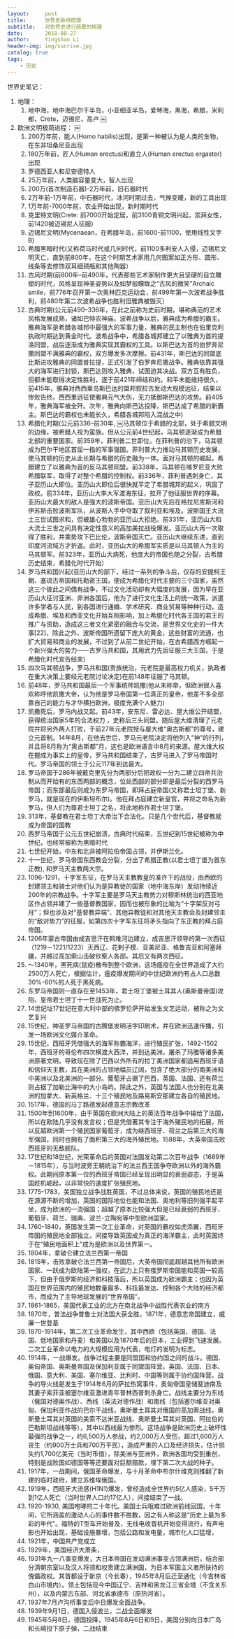 ```yaml
---
layout:     post
title:      世界史脉络梳理
subtitle:   对世界史进行简要的梳理
date:       2018-08-27
author:     Yingshan Li
header-img: img/sunrise.jpg
catalog: true
tags:
    - 历史
---
```


世界史笔记：

1. 地理：
    1. 地中海，地中海巴尔干半岛，小亚细亚半岛，爱琴海，黑海，希腊，米利都，Crete，迈锡尼，高卢
￼
2. 欧洲文明极简进程：
￼
    1. 200万年前，能人(Homo habilis)出现，是第一种被认为是人类的生物，在东非坦桑尼亚出现
    2. 180万年前，匠人(Human erectus)和直立人(Human erectus ergaster)出现
    3. 罗德西亚人和尼安德特人
    4. 25万年前，人类脑容量变大，智人出现
    5. 200万(首次制造石器)-2万年前，旧石器时代
    6. 2万年前-1万年前，中石器时代，冰河时期过去，气候变暖，新的工具出现
    7. 1万年前-7000年前，农业开始出现，新时期时代
    8. 克里特文明(Crete: 前7000开始定居，前3100青铜文明兴起，崇拜女性，前1420被迈锡尼人征服)
    9. 迈锡尼文明(Mycenaean，在希腊半岛，前1600-前1100，使用线性文字B)
    10. 希腊黑暗时代(又称荷马时代或几何时代，前1100多利安人入侵，迈锡尼文明灭亡，直到前800年，在这个时期艺术家用几何图案如正方形、圆形、线条等去修饰双耳细颈瓶和其他陶器）
    11. 古风时期(前800年–前490年，代表那些艺术家制作更大且坚硬的自立雕塑的时代，风格呈现神圣姿势以及如梦般矇眬之“古风的微笑”Archaic smile，前776年召开第一次奥林匹克运动会，前499年第一次波希战争胜利，前480年第二次波希战争也胜利但雅典被毁灭）
    12. 古典时期(公元前490–336年，在此之前称为史前时期，堪称典范的艺术风格发展成熟，诸如巴特农神庙。波希战争以后，雅典成为希腊的霸主。雅典海军是希腊各城邦中最强大的军事力量，雅典的民主制也在伯里克利执政时期达到黄金时代。波希战争中，希腊各城邦建立了以雅典为首的提洛同盟，战后逐渐成为雅典实现其霸权的工具。以斯巴达为首的伯罗奔尼撒同盟不满雅典的霸权，双方爆发多次摩擦。前431年，斯巴达的同盟底比斯进攻雅典的同盟普拉提，正式引发了伯罗奔尼撒战争。雅典依靠其强大的海军进行封锁，斯巴达则攻入雅典，试图迫其决战。双方互有胜负，但都未能取得决定性胜利，遂于前421年缔结和约。和平未能维持很久，前415年，雅典对西西里岛斯巴达的盟邦叙拉古发动大规模远征，结果以惨败告终。西西里远征使雅典元气大伤，无力抵御斯巴达的攻势。前405年，雅典海军被全歼。次年，雅典向斯巴达投降，斯巴达成了希腊的新霸主。斯巴达的霸权也未能长久，希腊各城邦陷入混战之中)
    13. 希腊化时期(公元前336–前30年, ￼马其顿位于希腊的北部，处于希腊文明的边缘，被希腊人视为蛮族。但从公元前4世纪起，马其顿逐渐成为希腊北部的重要国家。前359年，菲利普二世即位。在菲利普的治下，马其顿成为巴尔干地区首屈一指的军事强国。菲利普大力推动马其顿历史发展，使马其顿的历史从此长期与希腊的历史融为一体。面对马其顿的崛起，希腊建立了以雅典为首的反马其顿同盟。前338年，马其顿在喀罗尼亚大败希腊联军，取得了对整个希腊的控制权。前336年，菲利普遇刺身亡，其子亚历山大即位。亚历山大即位后很快就平定了希腊城邦的起义，巩固了政权。前334年，亚历山大率大军渡海东征，拉开了他征服世界的序幕。亚历山大最大的敌人是强大的波斯帝国。亚历山大先后在格拉尼库斯河和伊苏斯击败波斯军队，从波斯人手中夺取了叙利亚和埃及。波斯国王大流士三世试图求和，但被雄心勃勃的亚历山大拒绝。前331年，亚历山大和大流士三世之间具有决定性意义的高加美拉战役爆发。亚历山大再一次取得了胜利，并乘势攻下巴比伦，波斯帝国灭亡。亚历山大继续东进，直到印度河流域方才折返。此时，亚历山大的希腊军实质是以马其顿人为主的马其顿军。前323年，亚历山大病死，他庞大的帝国也随之分裂，古希腊历史结束，希腊化时代开始）
    14. 罗马共和国兴起(亚历山大的部下，经过一系列的争斗后，仅存的安提柯王朝、塞琉古帝国和托勒密王国，便成为希腊化时代主要的三个国家，虽然这三个彼此之间偶有战争，不过文化活动却有大幅度的发展，因为早在亚历山大征讨亚洲、非洲各国后，他为了进行文化生活上的统一政策，派遣许多学者与人民，到各国进行通婚、学术研究、商业贸易等种种行动，造成希腊、埃及和西亚文化开始互相影响，加上希腊化时代各王国的君王的推广与资助，造成这三者文化紧密的融合与交流，是世界文化史的一件大事[22]，除此之外，波斯帝国所遗留下庞大的黄金，这些财富的流通，也扩大贸易和商业的发展，不过到了从前二世纪开始，在古希腊西方崛起一个新兴强大的势力——古罗马共和国，其用武力先后征服三大王国，于是希腊化时代宣告结束)
    15. 四次马其顿战争，罗马共和国(贵族统治，元老院是最高权力机关，执政者在重大决策上要经元老院讨论决定)在前148年征服了马其顿。
    16. 前48年，罗马共和国最后一个军事统帅凯撒(他从未称帝，但欧洲很人喜欢称呼他凯撒大帝，认为他是罗马帝国第一位真正的皇帝，他差不多全部靠自己的能力与才华横扫欧洲，极度充满个人魅力)
    17. 凯撒死后，罗马内战又起。前43年，安东尼、雷必达、屋大维公开结盟，获得统治国家5年的合法权力 ，史称后三头同盟。随后屋大维清理了元老院并将另外两人打败，于前27年元老院授与屋大维“奥古斯都”的尊号，建立元首制。14年8月，在他去世后，罗马元老院决定将他列入“神”的行列，并且将8月称为“奥古斯都”月，这也是欧洲语言中8月的来源。屋大维大权在握成为事实上的皇帝，罗马共和国结束了，古罗马进入了罗马帝国时代。罗马帝国的领土于公元117年到达最大。
    18. 罗马帝国于286年被戴克里先分为两部分后把政权一分为二建立四帝共治制从而开始有的东西两部的概念，位处西部的部分即是最后分裂的西罗马帝国；而东部最后则成为东罗马帝国，即拜占庭帝国(又称君士坦丁堡、新罗马，就是现在的伊斯坦布尔)。他在拜占庭建立新皇宫，并将之命名为新罗马，但人们为尊君士坦丁之名，将此地称作君士坦丁堡。
    19. 313年，基督教在君士坦丁大帝治下合法化。只是几个世代后，基督教就成为帝国的国教
    20. 西罗马帝国于公元五世纪崩溃，古典时代结束，五世纪到15世纪被称为中世纪，也经常被称为黑暗时代
    21. 七世纪开始，中东和北非被阿拉伯帝国占领，并伊斯兰化。
    22. 十一世纪，罗马帝国东西教会分裂，分出了希腊正教(以君士坦丁堡为首东正教), 和罗马天主教两大宗。 
    23. 1096-1291，十字军东征，在罗马天主教教皇的准许下的战役，由西欧的封建领主和骑士对他们认为是异教徒的国家（地中海东岸）发动持续近200年的宗教战争。十字军主要是罗马天主教势力对穆斯林统治的西亚地区作占领并建了一些基督教国家，因而也被形象的比喻为“十字架反对弓月”；但也涉及对“基督教异端”、其他异教徒和对其他天主教会及封建领主的“敌对势力”的征服，如第四次十字军东征将矛头指向了东正教的拜占庭帝国。
    24. 1206年蒙古帝国由成吉思汗在斡难河边建立，成吉思汗领导的第一次西征（1219－1221/1223）灭西辽、花剌子模、亚美尼亚、格鲁吉亚和阿塞拜疆，并越过高加索山击破钦察人各部。其后又有两次西征。
    25. ～1340年，黑死病(鼠疫)散布到整个欧洲，这场瘟疫在全世界造成了大约2500万人死亡，根据估计，瘟疫爆发期间的中世纪欧洲约有占人口总数30%-60%的人死于黑死病。
    26. 东罗马帝国则一直存在至1453年，君士坦丁堡被土耳其人(奥斯曼帝国)攻陷、皇帝君士坦丁十一世战死为止。
    27. 14世纪址17世纪在意大利中部的佛罗伦萨开始发生文艺运动，被称之为文艺复兴
    28. 15世纪，神圣罗马帝国的古腾堡发明活字印刷术，并在欧洲迅速传播，引发一场欧洲文化媒介革命。
    29. 15世纪，西班牙凭借强大的海军称霸海洋，进行殖民扩张，1492-1502年，西班牙的哥伦布四次横渡大西洋，并到达美洲，屠杀了玛雅等诸多美洲原著文明，导致现在除了巴西以外所有的拉丁美洲国家都适用西班牙语和信仰天主教，其在美洲的占领地幅员辽阔，包含了绝大部分的南美洲和中美洲以及北美洲的一部分。葡萄牙占据了巴西，英国、法国、还有荷兰则占据了加勒比海中的大小岛屿。除此之外，英国与法国人也分别在北美洲的加拿大、新英格兰、十三个殖民地及路易斯安那建立各自的殖民地。
    30. 1517年，德国的马丁路德发起德意志宗教改革
    31. 1500年到1600年，由于英国在欧洲大陆上的英法百年战争中输给了法国，所以在欧陆几乎没有发言权；但是凭借著其专注于海外殖民地的拓展，所以反超欧洲第一个殖民国家葡萄牙，成为继西班牙、荷兰之后第三大的海军强国，同时也拥有了面积第三大的海外殖民地。1588年，大英帝国击败西班牙的无敌舰队。
    32. 17世纪和18世纪，光荣革命后的英国对法国发动第二次百年战争（1689年－1815年），与当时波旁王朝统治下的法兰西王国争夺欧洲以外的海外霸权。此期间原本第一位的西班牙帝国已经呈现出明显的衰弱姿态，于是英国趁机崛起，以非常快的速度扩张殖民地。
    33. 1775-1783，美国独立战争战胜英国，不过总体来说，英国的殖民地还是在源源不断的增加，英国的国际地位也能和法国、奥地利等旧列强平起平坐，成为欧洲的一流强国；超越了原本比较强大但是已经衰弱的西班牙、葡萄牙、荷兰、瑞典、波兰-立陶宛等中型欧洲国家。
    34. 1760-1840，英国发生第一次工业革命，对英国的霸权如虎添翼，西班牙帝国的殖民地全部独立，间接导致英国成为真正的海洋霸主，此时英国终于在“殖民地面积上”成为是欧洲以及世界第一。
    35. 1804年，拿破仑建立法兰西第一帝国
    36. 1815年，击败拿破仑法兰西第一帝国后，大英帝国彻底超越其他所有欧洲国家、一跃成为欧陆第一强权，在武力上只有俄罗斯帝国能和英国一较高下，但由于俄罗斯的经济和科技落后，所以英国成为欧洲霸主；也因为英国在世界范围内的殖民地数量最多、科技最发达、控制各个大陆的经济都市，而成为了主导地球发展的“世界帝国”。
    37. 1861-1865，美国代表工业的北方在南北战争中战胜代表农业的南方
    38. 1870年，普法战争普鲁士对法国大获全胜，1871年，德意志帝国建立，威廉一世登基
    39. 1870-1914年，第二次工业革命发生，其中西欧（包括英国、德国、法国、低地国家和丹麦）和美国以及1870年后的日本，工业得到飞速发展。二次工业革命以电力的大规模应用为代表，电灯的发明为标志。
    40. 1914年，一战爆发。战争过程主要是同盟国和协约国之间的战斗。德国、奥匈帝国、奥斯曼帝国及保加利亚属于同盟国阵营。英国、法国、日本、俄国、意大利、美国、塞尔维亚、比利时、中国等则属于协约国阵营。战争的导火线是发生于1914年6月的萨拉热窝事件，奥匈帝国皇储斐迪南及其妻子索菲亚被塞尔维亚激进青年普林西普刺杀身亡。战线主要分为东线（俄国对德奥作战）、西线（英法对德作战）和南线（包括塞尔维亚对奥匈、保加利亚作战的巴尔干战线，奥斯曼土耳其对俄国的高加索战线，奥斯曼土耳其对英国的美索不达米亚战线、奥斯曼土耳其对英国、阿拉伯的巴勒斯坦战线等等），其中以西线最为惨烈。这场战争是欧洲历史上破坏性最强的战争之一，约6,500万人参战，约2,000万人受伤，超过1,600万人丧生（约900万士兵和700万平民），造成严重的人口及经济损失，估计损失约1,700亿美元（当时币值），除美洲与亚洲外，欧洲各国均受到重创，特别是战败国如德国等等还要面对巨额赔款，埋下第二次大战的种子。
    41. 1917年，一战期间，俄国革命爆发，与十月革命中布尔什维克则推翻了新建的临时政府，建立苏维埃俄国。
    42. 1919年，西班牙大流感(H1N1)爆发，曾经造成全世界约5亿人感染，5千万到1亿人死亡（当时世界人口约17亿人），间接结束了一战。
    43. 1920-1930, 美国咆哮的二十年代。美国士兵哦难过欧洲前线回国，十年间，它所涵盖的激动人心的事件数不胜数，因之有人称这是“历史上最为多彩的年代”。福特的T型车开始普及，无线电收音机开始变得流行，有声电影也开始出现，基础设施暴增，包括公路和发电量，城市化人口猛增，
    44. 1921年，中国共产党成立
    45. 1929年，美国经济大萧条，
    46. 1931年九一八事变爆发，大日本帝国在发动满洲事变占领满洲后，结合部分清朝宗室以及汉人将领和权贵建立满洲国，为日本军国主义者所扶持的傀儡政权。其首都设于新京（今长春），1945年8月后迁至通化（今吉林省白山市境内）。领土包括现今中国辽宁、吉林和黑龙江三省全境（不含关东州），以及内蒙古东部、河北省承德市（原热河省）。
    47. 1937年7月卢沟桥事变后中日爆发全面战争。
    48. 1939年9月1日，德国入侵波兰，二战全面爆发
    49. 1945年5月8日，德国投降，1945年8月6日和9日，美国分别向日本广岛和长崎投下原子弹，二战结束